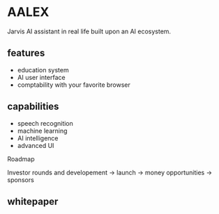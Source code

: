 # AALEX
Jarvis AI assistant in real life built upon an AI ecosystem.


## features
- education system 
- AI user interface 
- comptability with your favorite browser


## capabilities
- speech recognition
- machine learning
- AI intelligence
- advanced UI


Roadmap

Investor rounds and developement -> launch -> money opportunities -> sponsors

## whitepaper






